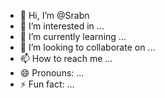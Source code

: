 - 👋 Hi, I’m @Srabn
- 👀 I’m interested in ...
- 🌱 I’m currently learning ...
- 💞️ I’m looking to collaborate on ...
- 📫 How to reach me ...
- 😄 Pronouns: ...
- ⚡ Fun fact: ...

<!---
Srabn/Srabn is a ✨ special ✨ repository because its `README.md` (this file) appears on your GitHub profile.
You can click the Preview link to take a look at your changes.
--->
